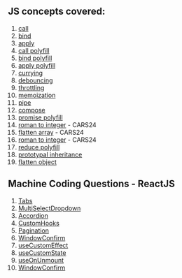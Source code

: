 ## JS concepts covered:

1. [call](./call-bind-apply.js)
2. [bind](./call-bind-apply.js)
3. [apply](./call-bind-apply.js)
4. [call polyfill](./call-bind-apply-polyfill.js)
5. [bind polyfill](./call-bind-apply-polyfill.js)
6. [apply polyfill](./call-bind-apply-polyfill.js)
7. [currying](./currying.js)
8. [debouncing](./debouncing-and-throttling.js)
9. [throttling](./debouncing-and-throttling.js)
10. [memoization](./memoization)
11. [pipe](./pipe-and-compose.js)
12. [compose](./pipe-and-compose.js)
13. [promise polyfill](./promise-polyfill.js)
14. [roman to integer](./CARS24/roman-to-integer.js) - CARS24
15. [flatten array](./CARS24/flatten-array.js) - CARS24
16. [roman to integer](./CARS24/time-limited-fn.js) - CARS24
17. [reduce polyfill](./reduce-polyfill.js)
18. [prototypal inheritance](./prototypal-inheritance.js)
19. [flatten object](./flatten-object.js)

## Machine Coding Questions - ReactJS

1. [Tabs](./machine-coding-round/src/components/Tabs/)
2. [MultiSelectDropdown](./machine-coding-round/src/components/MultiSelectDropdown/)
3. [Accordion](./machine-coding-round/src/components/Accordion/)
4. [CustomHooks](./machine-coding-round/src/components/CustomHooks/)
5. [Pagination](./machine-coding-round/src/components/Pagination/)
6. [WindowConfirm](./machine-coding-round/src/components/WindowConfirm/)
7. [useCustomEffect](./machine-coding-round/src/hooks/useCustomEffect/)
8. [useCustomState](./machine-coding-round/src/hooks/useCustomState/)
9. [useOnUnmount](./machine-coding-round/src/hooks/useOnUnmount/)
10. [WindowConfirm](./machine-coding-round/src/useWindowConfirm/useWindowConfirm/)
